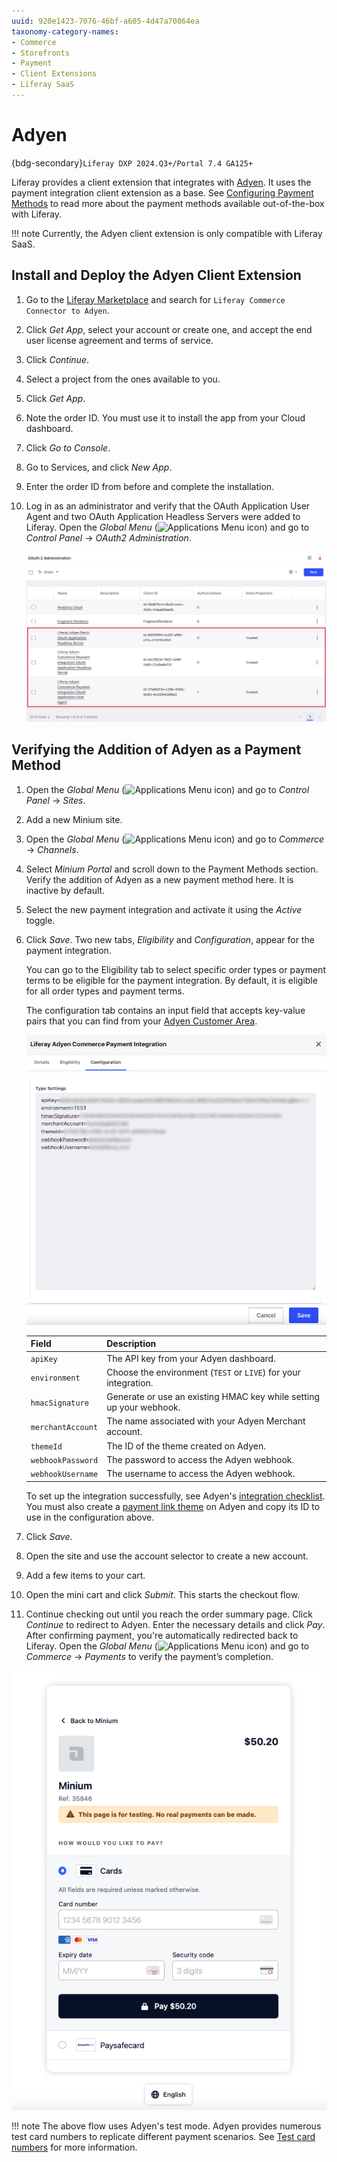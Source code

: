 ```yaml
---
uuid: 920e1423-7076-46bf-a605-4d47a70864ea
taxonomy-category-names:
- Commerce
- Storefronts
- Payment
- Client Extensions
- Liferay SaaS
---
```


# Adyen

{bdg-secondary}`Liferay DXP 2024.Q3+/Portal 7.4 GA125+`

Liferay provides a client extension that integrates with [Adyen](https://www.adyen.com). It uses the payment integration client extension as a base. See [Configuring Payment Methods](../configuring-payment-methods.md) to read more about the payment methods available out-of-the-box with Liferay.

!!! note
    Currently, the Adyen client extension is only compatible with Liferay SaaS.

## Install and Deploy the Adyen Client Extension

1. Go to the [Liferay Marketplace](https://marketplace.liferay.com) and search for `Liferay Commerce Connector to Adyen`.

1. Click *Get App*, select your account or create one, and accept the end user license agreement and terms of service.

1. Click *Continue*.

1. Select a project from the ones available to you.

1. Click *Get App*.

1. Note the order ID. You must use it to install the app from your Cloud dashboard.

1. Click *Go to Console*.

1. Go to Services, and click *New App*.

1. Enter the order ID from before and complete the installation.

1. Log in as an administrator and verify that the OAuth Application User Agent and two OAuth Application Headless Servers were added to Liferay. Open the *Global Menu* (![Applications Menu icon](../../images/icon-applications-menu.png)) and go to *Control Panel* &rarr; *OAuth2 Administration*.

   ![An OAuth Application User Agent and two OAuth Application Headless Servers are added when you deploy the client extension.](./adyen/images/01.png)

## Verifying the Addition of Adyen as a Payment Method

1. Open the *Global Menu* (![Applications Menu icon](../../images/icon-applications-menu.png)) and go to *Control Panel* &rarr; *Sites*.

1. Add a new Minium site.

1. Open the *Global Menu* (![Applications Menu icon](../../images/icon-applications-menu.png)) and go to *Commerce* &rarr; *Channels*.

1. Select *Minium Portal* and scroll down to the Payment Methods section. Verify the addition of Adyen as a new payment method here. It is inactive by default.

1. Select the new payment integration and activate it using the *Active* toggle.

1. Click *Save*. Two new tabs, *Eligibility* and *Configuration*, appear for the payment integration.

   You can go to the Eligibility tab to select specific order types or payment terms to be eligible for the payment integration. By default, it is eligible for all order types and payment terms.

   The configuration tab contains an input field that accepts key-value pairs that you can find from your [Adyen Customer Area](https://ca-test.adyen.com/).

   ![Enter the key-value pairs from your Adyen Dashboard to complete the integration.](./adyen/images/02.png)

   | Field             | Description                                                         |
   | :---------------- | :------------------------------------------------------------------ |
   | `apiKey`          | The API key from your Adyen dashboard.                              |
   | `environment`     | Choose the environment (`TEST` or `LIVE`) for your integration.     |
   | `hmacSignature`   | Generate or use an existing HMAC key while setting up your webhook. |
   | `merchantAccount` | The name associated with your Adyen Merchant account.               |
   | `themeId`         | The ID of the theme created on Adyen.                               |
   | `webhookPassword` | The password to access the Adyen webhook.                           |
   | `webhookUsername` | The username to access the Adyen webhook.                           |

   To set up the integration successfully, see Adyen's [integration checklist](https://docs.adyen.com/online-payments/integration-checklist/). You must also create a [payment link theme](https://docs.adyen.com/unified-commerce/pay-by-link/create-payment-links/customer-area/#create-a-new-theme) on Adyen and copy its ID to use in the configuration above.

1. Click *Save*.

1. Open the site and use the account selector to create a new account.

1. Add a few items to your cart.

1. Open the mini cart and click *Submit*. This starts the checkout flow.

1. Continue checking out until you reach the order summary page. Click *Continue* to redirect to Adyen. Enter the necessary details and click *Pay*. After confirming payment, you're automatically redirected back to Liferay. Open the *Global Menu* (![Applications Menu icon](../../images/icon-applications-menu.png)) and go to *Commerce* &rarr; *Payments* to verify the payment’s completion.

![Go to Adyen and enter your payment details to complete the order.](./adyen/images/03.png)

!!! note
    The above flow uses Adyen's test mode. Adyen provides numerous test card numbers to replicate different payment scenarios. See [Test card numbers](https://docs.adyen.com/development-resources/testing/test-card-numbers/) for more information.
